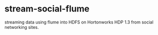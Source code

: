 stream-social-flume
===================

streaming data using flume into HDFS on Hortonworks HDP 1.3 from social networking sites.
